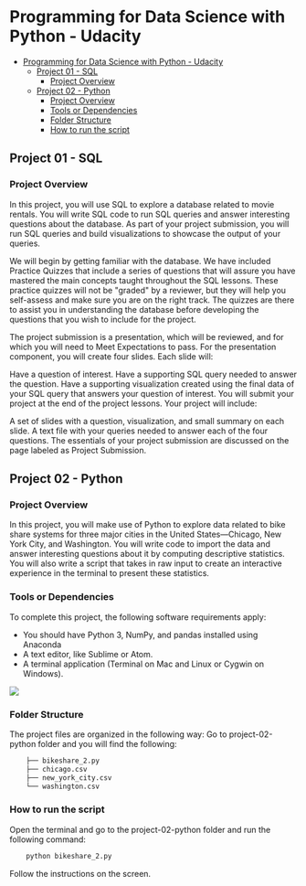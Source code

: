 # Programming for Data Science with Python - Udacity

- [Programming for Data Science with Python - Udacity](#programming-for-data-science-with-python---udacity)
  - [Project 01 - SQL](#project-01---sql)
    - [Project Overview](#project-overview)
  - [Project 02 - Python](#project-02---python)
    - [Project Overview](#project-overview-1)
    - [Tools or Dependencies](#tools-or-dependencies)
    - [Folder Structure](#folder-structure)
    - [How to run the script](#how-to-run-the-script)


## Project 01 - SQL

### Project Overview

In this project, you will use SQL to explore a database related to movie rentals. You will write SQL code to run SQL queries and answer interesting questions about the database. As part of your project submission, you will run SQL queries and build visualizations to showcase the output of your queries.

We will begin by getting familiar with the database. We have included Practice Quizzes that include a series of questions that will assure you have mastered the main concepts taught throughout the SQL lessons. These practice quizzes will not be "graded" by a reviewer, but they will help you self-assess and make sure you are on the right track. The quizzes are there to assist you in understanding the database before developing the questions that you wish to include for the project.

The project submission is a presentation, which will be reviewed, and for which you will need to Meet Expectations to pass. For the presentation component, you will create four slides. Each slide will:

Have a question of interest.
Have a supporting SQL query needed to answer the question.
Have a supporting visualization created using the final data of your SQL query that answers your question of interest.
You will submit your project at the end of the project lessons. Your project will include:

A set of slides with a question, visualization, and small summary on each slide.
A text file with your queries needed to answer each of the four questions.
The essentials of your project submission are discussed on the page labeled as Project Submission.

## Project 02 - Python

### Project Overview

In this project, you will make use of Python to explore data related to bike share systems for three major cities in the United States—Chicago, New York City, and Washington. You will write code to import the data and answer interesting questions about it by computing descriptive statistics. You will also write a script that takes in raw input to create an interactive experience in the terminal to present these statistics.

### Tools or Dependencies

To complete this project, the following software requirements apply:

- You should have Python 3, NumPy, and pandas installed using Anaconda
- A text editor, like Sublime or Atom.
- A terminal application (Terminal on Mac and Linux or Cygwin on Windows).

<img src="https://video.udacity-data.com/topher/2018/March/5aa7718d_divvy/divvy.jpg">

### Folder Structure

The project files are organized in the following way:
Go to project-02-python folder and you will find the following:

```bash
    ├── bikeshare_2.py
    ├── chicago.csv
    ├── new_york_city.csv
    └── washington.csv
```

### How to run the script

Open the terminal and go to the project-02-python folder and run the following command:

```bash
    python bikeshare_2.py
```

Follow the instructions on the screen.